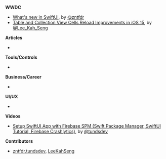 
**WWDC**

* [What's new in SwiftUI](https://www.fivestars.blog/articles/swiftui-wwdc21/), by [@zntfdr](https://twitter.com/zntfdr)
* [Table and Collection View Cells Reload Improvements in iOS 15](https://swiftsenpai.com/development/cells-reload-improvements-ios-15/), by [@Lee_Kah_Seng](https://twitter.com/Lee_Kah_Seng)

**Articles**

*

**Tools/Controls**

*

**Business/Career**

*

**UI/UX**

*

**Videos**

* [Setup SwiftUI App with Firebase SPM (Swift Package Manager, SwiftUI Tutorial, Firebase Crashlytics)](https://youtu.be/l-iN0kY_bmg), by [@tundsdev](https://twitter.com/tundsdev)

**Contributors**

* [zntfdr](https://github.com/zntfdr),[tundsdev](https://github.com/tunds), [LeeKahSeng](https://github.com/LeeKahSeng)
